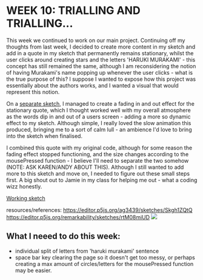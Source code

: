 # WEEK 10: TRIALLING AND TRIALLING...

This week we continued to work on our main project. Continuing off my thoughts from last week, I decided to create more content in my sketch and add in a quote in my sketch that permanently remains stationary, whilst the user clicks around creating stars and the letters 'HARUKI MURAKAMI' - this concept has still remained the same, although I am reconsidering the notion of having Murakami's name popping up whenever the user clicks - what is the true purpose of this? I suppose I wanted to expose how this project was essentially about the authors works, and I wanted a visual that would represent this notion. 

On a [separate sketch](https://renpapers.github.io/codeword/Processing%20Sketches/AT2_trial3/), I managed to create a fading in and out effect for the stationary quote, which I thought worked well with my overall atmosphere as the words dip in and out of a users screen - adding a more so dynamic effect to my sketch. Although simple, I really loved the slow animation this produced, bringing me to a sort of calm lull - an ambience I'd love to bring into the sketch when finalised. 

I combined this quote with my original code, although for some reason the fading effect stopped functioning, and the size changes according to the mousePressed function - I believe I'll need to separate the two somehow (NOTE: ASK KAREN/ANDY ABOUT THIS). Although I still wanted to add more to this sketch and move on, I needed to figure out these small steps first. A big shout out to Jamie in my class for helping me out - what a coding wizz honestly. 

[Working sketch](https://renpapers.github.io/codeword/Processing%20Sketches/AT2_Trial5/)

resources/references: https://editor.p5js.org/ag3439/sketches/Skgh1ZQtQ https://editor.p5js.org/remarkability/sketches/rtM08miUD
<img src="at2 trials.JPG">

## What I neeed to do this week: 
- individual split of letters from 'haruki murakami' sentence
- space bar key clearing the page so it doesn't get too messy, or perhaps creating a max amount of circles/letters for the mousePressed function may be easier. 


